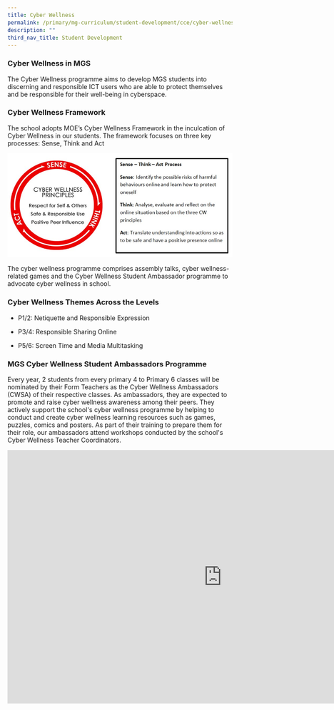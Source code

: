 ```yaml
---
title: Cyber Wellness
permalink: /primary/mg-curriculum/student-development/cce/cyber-wellness/
description: ""
third_nav_title: Student Development
---
```

### Cyber Wellness in MGS&nbsp;

The Cyber Wellness programme aims to develop MGS students into discerning and responsible ICT users who are able to protect themselves and be responsible for their well-being in cyberspace.

  

### Cyber Wellness Framework&nbsp;&nbsp;

The school adopts MOE’s Cyber Wellness Framework in the inculcation of Cyber Wellness in our students. The framework focuses on three key processes: Sense, Think and Act

![](/images/image3-1.png)

The cyber wellness programme comprises assembly talks, cyber wellness-related games and the Cyber Wellness Student Ambassador programme to advocate cyber wellness in school.

### Cyber Wellness Themes Across the Levels&nbsp;

*   P1/2: Netiquette and Responsible Expression&nbsp;
    
*   P3/4: Responsible Sharing Online
    
*   P5/6: Screen Time and Media Multitasking
    

### MGS Cyber Wellness Student Ambassadors Programme

Every year, 2 students from every primary 4 to Primary 6 classes will be nominated by their Form Teachers as the Cyber Wellness Ambassadors (CWSA) of their respective classes. As ambassadors, they are expected to promote and raise cyber wellness awareness among their peers. They actively support the school's cyber wellness programme by helping to conduct and create cyber wellness learning resources such as games, puzzles, comics and posters. As part of their training to prepare them for their role, our ambassadors attend workshops conducted by the school's Cyber Wellness Teacher Coordinators.

<iframe allowfullscreen="true" height="569" width="960" frameborder="0" src="https://docs.google.com/presentation/d/e/2PACX-1vRnnyMWAfRJysEvV0-Y9Z0cNMp7LachwS62FxrUnUWAZlrzSO9JIepdsJOcELaowQzViXS-FL5U0ZOO/embed?start=true&amp;loop=true&amp;delayms=3000"></iframe>